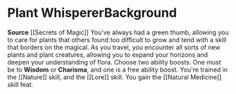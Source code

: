 ﻿---
ability:
- Wisdom
- Charisma
ability_boost:
- Wisdom
- Charisma
feat: '[[DATABASE/feat/Natural Medicine|Natural Medicine]]'
id: '236'
name: Plant Whisperer
prerequisite: null
rarity: Common
skill:
- '[[DATABASE/skill/Nature|Nature]]'
- Plant [[DATABASE/skill/Lore|Lore]]
source: '[[DATABASE/source/Secrets of Magic|Secrets of Magic]]'
subcategory: general
trait: null
type: Background

---
# Plant Whisperer<span class="item-type">Background</span>

**Source** [[Secrets of Magic]] 
You've always had a green thumb, allowing you to care for plants that others found too difficult to grow and tend with a skill that borders on the magical. As you travel, you encounter all sorts of new plants and plant creatures, allowing you to expand your horizons and deepen your understanding of flora.
Choose two ability boosts. One must be to **Wisdom** or **Charisma**, and one is a free ability boost.
You're trained in the [[Nature]] skill, and the [[Lore]] skill. You gain the [[Natural Medicine]] skill feat.